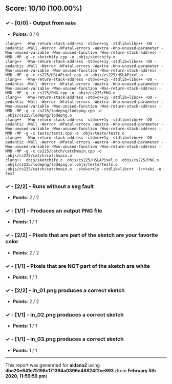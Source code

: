 


## Score: 10/10 (100.00%)


### ✓ - [0/0] - Output from `make`

- **Points**: 0 / 0


```
clang++  -Wno-return-stack-address -std=c++1y -stdlib=libc++ -O0 -pedantic -Wall -Werror -Wfatal-errors -Wextra -Wno-unused-parameter -Wno-unused-variable -Wno-unused-function -Wno-return-stack-address -MMD -MP -g -c sketchify.cpp -o .objs/sketchify.o
clang++  -Wno-return-stack-address -std=c++1y -stdlib=libc++ -O0 -pedantic -Wall -Werror -Wfatal-errors -Wextra -Wno-unused-parameter -Wno-unused-variable -Wno-unused-function -Wno-return-stack-address -MMD -MP -g -c cs225/HSLAPixel.cpp -o .objs/cs225/HSLAPixel.o
clang++  -Wno-return-stack-address -std=c++1y -stdlib=libc++ -O0 -pedantic -Wall -Werror -Wfatal-errors -Wextra -Wno-unused-parameter -Wno-unused-variable -Wno-unused-function -Wno-return-stack-address -MMD -MP -g -c cs225/PNG.cpp -o .objs/cs225/PNG.o
clang++  -Wno-return-stack-address -std=c++1y -stdlib=libc++ -O0 -pedantic -Wall -Werror -Wfatal-errors -Wextra -Wno-unused-parameter -Wno-unused-variable -Wno-unused-function -Wno-return-stack-address -MMD -MP -g -c cs225/lodepng/lodepng.cpp -o .objs/cs225/lodepng/lodepng.o
clang++  -Wno-return-stack-address -std=c++1y -stdlib=libc++ -O0 -pedantic -Wall -Werror -Wfatal-errors -Wextra -Wno-unused-parameter -Wno-unused-variable -Wno-unused-function -Wno-return-stack-address -MMD -MP -g -c tests/tests.cpp -o .objs/tests/tests.o
clang++  -Wno-return-stack-address -std=c++1y -stdlib=libc++ -O0 -pedantic -Wall -Werror -Wfatal-errors -Wextra -Wno-unused-parameter -Wno-unused-variable -Wno-unused-function -Wno-return-stack-address -MMD -MP -g -c cs225/catch/catchmain.cpp -o .objs/cs225/catch/catchmain.o
clang++ .objs/sketchify.o .objs/cs225/HSLAPixel.o .objs/cs225/PNG.o .objs/cs225/lodepng/lodepng.o .objs/tests/tests.o .objs/cs225/catch/catchmain.o  -std=c++1y -stdlib=libc++ -lc++abi -o test

```


### ✓ - [2/2] - Runs without a seg fault

- **Points**: 2 / 2





### ✓ - [1/1] - Produces an output PNG file

- **Points**: 1 / 1





### ✓ - [2/2] - Pixels that are part of the sketch are your favorite color

- **Points**: 2 / 2





### ✓ - [1/1] - Pixels that are NOT part of the sketch are white

- **Points**: 1 / 1





### ✓ - [2/2] - in_01.png produces a correct sketch

- **Points**: 2 / 2





### ✓ - [1/1] - in_02.png produces a correct sketch

- **Points**: 1 / 1





### ✓ - [1/1] - in_03.png produces a correct sketch

- **Points**: 1 / 1





---

This report was generated for **aidana2** using **dbe20e641e75198c171394a0396e48824f2ce893** (from **February 5th 2020, 11:59:59 pm**)
